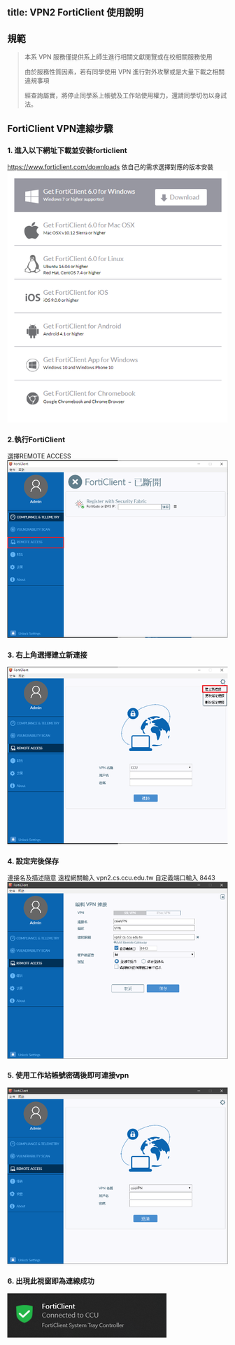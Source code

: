 title: VPN2 FortiClient 使用說明
---
## 規範
<blockquote>本系 VPN 服務僅提供系上師生進行相關文獻閱覽或在校相關服務使用

由於服務性質因素，若有同學使用 VPN 進行對外攻擊或是大量下載之相關違規事項

經查詢屬實，將停止同學系上帳號及工作站使用權力，還請同學切勿以身試法。
</blockquote>

## FortiClient VPN連線步驟
### 1. 進入以下網址下載並安裝forticlient

https://www.forticlient.com/downloads
依自己的需求選擇對應的版本安裝
![](image/vpn2/WR6kINp.png)
### 2.執行FortiClient
選擇REMOTE ACCESS
![](image/vpn2/eFIu4Fd.png)

### 3. 右上角選擇建立新連接
![](image/vpn2/s1DB1st.png)

### 4. 設定完後保存
連接名及描述隨意
遠程網關輸入 vpn2.cs.ccu.edu.tw
自定義端口輸入 8443
![](image/vpn2/58wyW0b.png)



### 5. 使用工作站帳號密碼後即可連接vpn
![](image/vpn2/KMfqti2.png)


### 6. 出現此視窗即為連線成功
![](image/vpn2/BjY4qUw.png)
